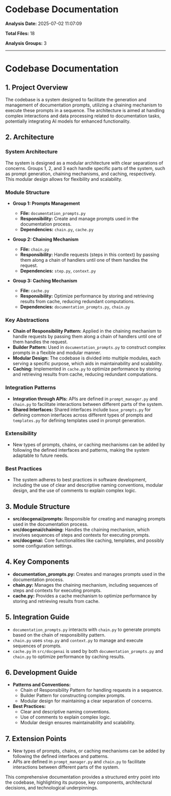 # Codebase Documentation

**Analysis Date:** 2025-07-02 11:07:09

**Total Files:** 18

**Analysis Groups:** 3

---



# Codebase Documentation

## 1. Project Overview
The codebase is a system designed to facilitate the generation and management of documentation prompts, utilizing a chaining mechanism to execute these prompts in a sequence. The architecture is aimed at handling complex interactions and data processing related to documentation tasks, potentially integrating AI models for enhanced functionality.

## 2. Architecture
### System Architecture
The system is designed as a modular architecture with clear separations of concerns. Groups 1, 2, and 3 each handle specific parts of the system, such as prompt generation, chaining mechanisms, and caching, respectively. This modular design allows for flexibility and scalability.

### Module Structure

- **Group 1: Prompts Management**
  - **File:** `documentation_prompts.py`
  - **Responsibility:** Create and manage prompts used in the documentation process.
  - **Dependencies:** `chain.py`, `cache.py`

- **Group 2: Chaining Mechanism**
  - **File:** `chain.py`
  - **Responsibility:** Handle requests (steps in this context) by passing them along a chain of handlers until one of them handles the request.
  - **Dependencies:** `step.py`, `context.py`

- **Group 3: Caching Mechanism**
  - **File:** `cache.py`
  - **Responsibility:** Optimize performance by storing and retrieving results from cache, reducing redundant computations.
  - **Dependencies:** `documentation_prompts.py`, `chain.py`

### Key Abstractions

- **Chain of Responsibility Pattern:** Applied in the chaining mechanism to handle requests by passing them along a chain of handlers until one of them handles the request.
- **Builder Pattern:** Used in `documentation_prompts.py` to construct complex prompts in a flexible and modular manner.
- **Modular Design:** The codebase is divided into multiple modules, each serving a specific purpose, which aids in maintainability and scalability.
- **Caching:** Implemented in `cache.py` to optimize performance by storing and retrieving results from cache, reducing redundant computations.

### Integration Patterns

- **Integration through APIs:** APIs are defined in `prompt_manager.py` and `chain.py` to facilitate interactions between different parts of the system.
- **Shared Interfaces:** Shared interfaces include `base_prompts.py` for defining common interfaces across different types of prompts and `templates.py` for defining templates used in prompt generation.

### Extensibility

- New types of prompts, chains, or caching mechanisms can be added by following the defined interfaces and patterns, making the system adaptable to future needs.

### Best Practices

- The system adheres to best practices in software development, including the use of clear and descriptive naming conventions, modular design, and the use of comments to explain complex logic.

## 3. Module Structure

- **src/docgenai/prompts:** Responsible for creating and managing prompts used in the documentation process.
- **src/docgenai/chaining:** Handles the chaining mechanism, which involves sequences of steps and contexts for executing prompts.
- **src/docgenai:** Core functionalities like caching, templates, and possibly some configuration settings.

## 4. Key Components

- **documentation_prompts.py:** Creates and manages prompts used in the documentation process.
- **chain.py:** Manages the chaining mechanism, including sequences of steps and contexts for executing prompts.
- **cache.py:** Provides a cache mechanism to optimize performance by storing and retrieving results from cache.

## 5. Integration Guide

- `documentation_prompts.py` interacts with `chain.py` to generate prompts based on the chain of responsibility pattern.
- `chain.py` uses `step.py` and `context.py` to manage and execute sequences of prompts.
- `cache.py` in `src/docgenai` is used by both `documentation_prompts.py` and `chain.py` to optimize performance by caching results.

## 6. Development Guide

- **Patterns and Conventions:**
  - Chain of Responsibility Pattern for handling requests in a sequence.
  - Builder Pattern for constructing complex prompts.
  - Modular design for maintaining a clear separation of concerns.
- **Best Practices:**
  - Clear and descriptive naming conventions.
  - Use of comments to explain complex logic.
  - Modular design ensures maintainability and scalability.

## 7. Extension Points

- New types of prompts, chains, or caching mechanisms can be added by following the defined interfaces and patterns.
- APIs are defined in `prompt_manager.py` and `chain.py` to facilitate interactions between different parts of the system.

This comprehensive documentation provides a structured entry point into the codebase, highlighting its purpose, key components, architectural decisions, and technological underpinnings.